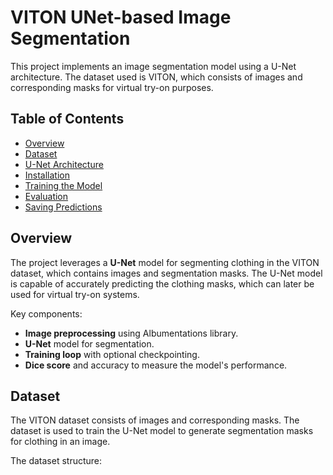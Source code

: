 # VITON UNet-based Image Segmentation

This project implements an image segmentation model using a U-Net architecture. The dataset used is VITON, which consists of images and corresponding masks for virtual try-on purposes.

## Table of Contents
- [Overview](#overview)
- [Dataset](#dataset)
- [U-Net Architecture](#u-net-architecture)
- [Installation](#installation)
- [Training the Model](#training-the-model)
- [Evaluation](#evaluation)
- [Saving Predictions](#saving-predictions)

## Overview
The project leverages a **U-Net** model for segmenting clothing in the VITON dataset, which contains images and segmentation masks. The U-Net model is capable of accurately predicting the clothing masks, which can later be used for virtual try-on systems.

Key components:
- **Image preprocessing** using Albumentations library.
- **U-Net** model for segmentation.
- **Training loop** with optional checkpointing.
- **Dice score** and accuracy to measure the model's performance.

## Dataset
The VITON dataset consists of images and corresponding masks. The dataset is used to train the U-Net model to generate segmentation masks for clothing in an image.

The dataset structure:
